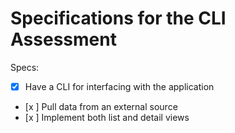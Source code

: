 # Specifications for the CLI Assessment

Specs:
- [x] Have a CLI for interfacing with the application
- [x ] Pull data from an external source
- [x ] Implement both list and detail views

